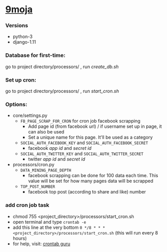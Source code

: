 # [9moja](http://9moja.com) #

### Versions ###
* python-3
* django-1.11

### Database for first-time: ###
go to project directory/processors/ ,
run _create_db.sh_

### Set up cron: ###

go to project directory/processors/ ,
run _start_cron.sh_

### Options: ###

* core/settings.py
  * `FB_PAGE_SCRAP_FOR_CRON` for cron job facebook scrapping
    * Add page id (from facebook url) / if username set up in page, it can also be used
    * Set a unique name for this page. It'll be used as a category
  * `SOCIAL_AUTH_FACEBOOK_KEY` and `SOCIAL_AUTH_FACEBOOK_SECRET`
    * facebook _app id_ and _secret id_
  * `SOCIAL_AUTH_TWITTER_KEY` and `SOCIAL_AUTH_TWITTER_SECRET`
    * twitter _app id_ and _secret id_
* processors/cron.py
  * `DATA_MINING_PAGE_DEPTH`
    * facebook scrapping can be done for 100 data each time. 
        This value will be set for how many pages data will be scrapped
  * `TOP_POST_NUMBER`
    * facebook top post (according to share and like) number
   
### add cron job task ###
* chmod 755 <project_directory>/processors/start_cron.sh
* open terminal and type `crontab -e`
* add this line at the very bottom `0 */8 * * * <project_directory>/processors/start_cron.sh` (this will run every 8 hours)
* for help, visit: [crontab guru](https://crontab.guru) 